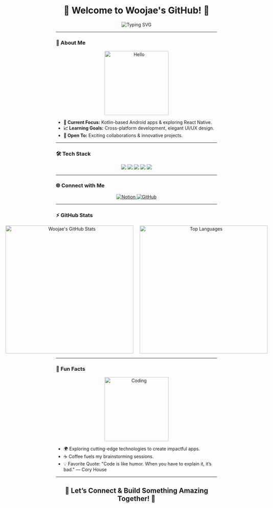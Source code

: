 <div align="center">
  <h1>🌟 Welcome to Woojae's GitHub! 🌟</h1>
  <img src="https://readme-typing-svg.demolab.com?font=Fira+Code&size=28&duration=3000&color=00ADB5&center=true&vCenter=true&width=700&lines=Mobile+App+Developer;Kotlin+%7C+React+Native+Learner;Open+to+Collaboration;Building+the+Future!" alt="Typing SVG" />
</div>

---

### 🚀 About Me

<div align="center">
  <img src="https://media.giphy.com/media/jTNG3RF6EwbkpD4LZx/giphy.gif" width="200" height="200" alt="Hello" />
</div>

- **🎯 Current Focus:** Kotlin-based Android apps & exploring React Native.
- **📈 Learning Goals:** Cross-platform development, elegant UI/UX design.
- **🤝 Open To:** Exciting collaborations & innovative projects.

---

### 🛠️ Tech Stack

<div align="center">
  <img src="https://img.shields.io/badge/Kotlin-%230095D5.svg?style=for-the-badge&logo=kotlin&logoColor=white" />
  <img src="https://img.shields.io/badge/Java-%23ED8B00.svg?style=for-the-badge&logo=java&logoColor=white" />
  <img src="https://img.shields.io/badge/Android-%233DDC84.svg?style=for-the-badge&logo=android&logoColor=white" />
  <img src="https://img.shields.io/badge/React_Native-%2361DAFB.svg?style=for-the-badge&logo=react&logoColor=black" />
  <img src="https://img.shields.io/badge/Gradle-%2302303A.svg?style=for-the-badge&logo=gradle&logoColor=white" />
</div>

---

### 🌐 Connect with Me

<div align="center">
  <a href="https://woozy-pram-045.notion.site/Woojae-Heo-6d758dcac20547bd8490dcb599711e37?pvs=4" target="_blank">
    <img src="https://img.shields.io/badge/Notion-000000?style=for-the-badge&logo=notion&logoColor=white" alt="Notion" />
  </a>
  <a href="https://github.com/woojaeHEO" target="_blank">
    <img src="https://img.shields.io/badge/GitHub-%2312100E.svg?style=for-the-badge&logo=github&logoColor=white" alt="GitHub" />
  </a>
</div>

---

### ⚡ GitHub Stats

<div align="center" style="display: flex; justify-content: center; align-items: center; gap: 20px;">
  <img src="https://github-readme-stats.vercel.app/api?username=woojaeHEO&show_icons=true&theme=radical" alt="Woojae's GitHub Stats" width="400" />
  <img src="https://github-readme-stats.vercel.app/api/top-langs/?username=woojaeHEO&layout=compact&theme=radical" alt="Top Languages" width="400" />
</div>

---

### 🌟 Fun Facts

<div align="center">
  <img src="https://media.giphy.com/media/26gsspfkdZl2gbQda/giphy.gif" width="200" height="200" alt="Coding" />
</div>

- 🌍 Exploring cutting-edge technologies to create impactful apps.
- ☕ Coffee fuels my brainstorming sessions.
- 💡 Favorite Quote: "Code is like humor. When you have to explain it, it’s bad." — Cory House

---

<div align="center">
  <h2>🚀 Let’s Connect & Build Something Amazing Together! 🌌</h2>
</div>

